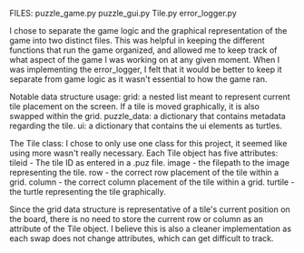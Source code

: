 FILES:
puzzle_game.py
puzzle_gui.py
Tile.py
error_logger.py

I chose to separate the game logic and the graphical representation of the game into two distinct files. This was helpful in keeping the different functions that run the game organized, and allowed me to keep track of what aspect of the game I was working on at any given moment. When I was implementing the error_logger, I felt that it would be better to keep it separate from game logic as it wasn't essential to how the game ran.


Notable data structure usage:
grid: a nested list meant to represent current tile placement on the screen. If a tile is moved graphically, it is also swapped within the grid.
puzzle_data: a dictionary that contains metadata regarding the tile.
ui: a dictionary that contains the ui elements as turtles.


The Tile class:
I chose to only use one class for this project, it seemed like using more wasn't really necessary. Each Tile object has five attributes: 
tileid - The tile ID as entered in a .puz file.
image - the filepath to the image representing the tile.
row - the correct row placement of the tile within a grid.
column - the correct column placement of the tile within a grid.
turtile - the turtle representing the tile graphically.

Since the grid data structure is representative of a tile's current position on the board, there is no need to store the current row or column as an attribute of the Tile object. I believe this is also a cleaner implementation as each swap does not change attributes, which can get difficult to track.
